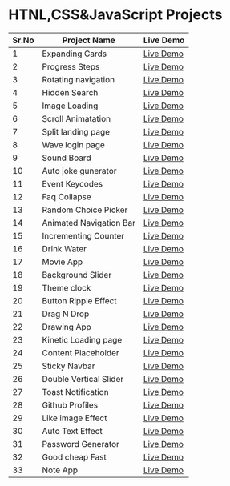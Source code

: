 # HTNL,CSS&JavaScript Projects

Sr.No | Project Name | Live Demo
------|--------------|----------
1 | Expanding Cards |[Live Demo](https://expanding-cardsss.netlify.app)
2 | Progress Steps |[Live Demo](https://progress-steps-page.netlify.app/)
3 | Rotating navigation |[Live Demo](https://rotating-navbar-article.netlify.app/)
4 |  Hidden Search |[Live Demo](https://hidden-search-section.netlify.app/)
5 |  Image Loading |[Live Demo](https://imagr-lodaing.netlify.app/)
6 |  Scroll Animatation |[Live Demo](https://scroll-animatation.netlify.app/)
7 |  Split landing page |[Live Demo](https://feture-selection-page.netlify.app/)
8 |  Wave login page |[Live Demo](https://wave-login-page.netlify.app/)
9 |  Sound Board |[Live Demo](https://sound-board-player.netlify.app/)
10 |  Auto joke gunerator|[Live Demo](https://auto-joke-generator.netlify.app/)
11 | Event Keycodes |[Live Demo](https://event-keycode-gunretor.netlify.app/)
12 | Faq Collapse |[Live Demo](https://faq-collapse-faq.netlify.app/)
13 | Random Choice Picker |[Live Demo](https://random-choice-picker1.netlify.app)
14 | Animated Navigation Bar |[Live Demo](https://animated-navigation-bar.netlify.app)
15 | Incrementing Counter |[Live Demo](https://incrementing-counter-1.netlify.app/)
16 | Drink Water |[Live Demo](https://drink-water-day.netlify.app/)
17 | Movie App |[Live Demo](https://movie-app-pro.netlify.app/)
18 | Background Slider |[Live Demo](https://background-slider-1.netlify.app/)
19 | Theme clock |[Live Demo](https://theme-clock-dark-mode.netlify.app/)
20 | Button Ripple Effect |[Live Demo](https://button-ripple-effect1.netlify.app/)
21 | Drag N Drop |[Live Demo](https://drag-and-drop-4.netlify.app/)
22 | Drawing App |[Live Demo](https://drawing-app-slider.netlify.app/)
23 | Kinetic Loading page |[Live Demo](https://loading-effect.netlify.app/)
24 | Content Placeholder |[Live Demo](https://content-placeholder-1.netlify.app/)
25 | Sticky Navbar |[Live Demo](https://sticky-navigation-bar.netlify.app)
26 | 	Double Vertical Slider |[Live Demo](https://double-vertical-slider-0.netlify.app/)
27 | Toast Notification |[Live Demo](https://toast-notification-0.netlify.app/)
28 | Github Profiles |[Live Demo](https://github-user-find-profile.netlify.app/)
29 | Like image Effect |[Live Demo](https://like-image-effect.netlify.app/)
30 | Auto Text Effect |[Live Demo](https://auto-text-effect-a.netlify.app/)
31 | Password Generator |[Live Demo](https://password-generator-a.netlify.app/)
32 | Good cheap Fast|[Live Demo](https://good-cheap-fast-selector.netlify.app/)
33 | Note App|[Live Demo](https://note-app-a.netlify.app/)













